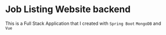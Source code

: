 # Job Listing Website backend

This is a Full Stack Application that I created with `Spring Boot` `MongoDB` and `Vue`